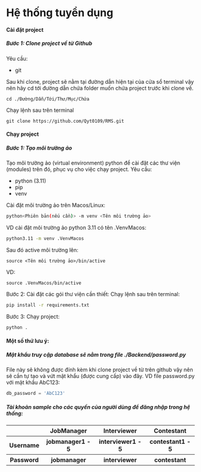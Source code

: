 # Hệ thống tuyển dụng
#### Cài đặt project
##### Bước 1: Clone project về từ Github
Yêu cầu:
- git

Sau khi clone, project sẽ nằm tại đường dẫn hiện tại của cửa sổ terminal vậy nên hãy cd tới đường dẫn chứa folder muốn chứa project trước khi clone về.
```
cd ./Đường/Dẫn/Tới/Thư/Mục/Chứa
```
Chạy lệnh sau trên terminal
```
git clone https://github.com/Qyt0109/RMS.git
```

#### Chạy project
##### Bước 1: Tạo môi trường ảo
Tạo môi trường ảo (virtual environment) python để cài đặt các thư viện (modules) trên đó, phục vụ cho việc chạy project.
Yêu cầu:
- python (3.11)
- pip
- venv

Cài đặt môi trường ảo trên Macos/Linux:
``` bash
python<Phiên bản(nếu cần)> -m venv <Tên môi trường ảo>
```
VD cài đặt môi trường ảo python 3.11 có tên .VenvMacos:
``` bash
python3.11 -m venv .VenvMacos
```
Sau đó active môi trường lên:
```
source <Tên môi trường ảo>/bin/active
```
VD:
```
source .VenvMacos/bin/active
```

Bước 2: Cài đặt các gói thư viện cần thiết:
Chạy lệnh sau trên terminal:
``` bash
pip install -r requirements.txt
```
Bước 3: Chạy project:
``` bash
python .
```

#### Một số thứ lưu ý:
##### Mật khẩu truy cập database sẽ nằm trong file ./Backend/password.py
File này sẽ không được đính kèm khi clone project về từ trên github vậy nên sẽ cần tự tạo và vứt mật khẩu (được cung cấp) vào đây.
VD file password.py với mật khẩu AbC123:
``` python
db_password = 'AbC123'
```

##### Tài khoản sample cho các quyền của người dùng để đăng nhập trong hệ thống:
<table>
    <tr>
        <th>
        </th>
        <th>
            JobManager
        </th>
        <th>
            Interviewer
        </th>
        <th>
            Contestant
        </th>
    </tr>
    <tr>
        <th>
            Username
        </th>
        <th>
            jobmanager1 - 5
        </th>
        <th>
            interviewer1 - 5
        </th>
        <th>
            contestant1 - 5
        </th>
    </tr>
    <tr>
        <th>
            Password
        </th>
        <th>
            jobmanager
        </th>
        <th>
            interviewer
        </th>
        <th>
            contestant
        </th>
    </tr>
</table>